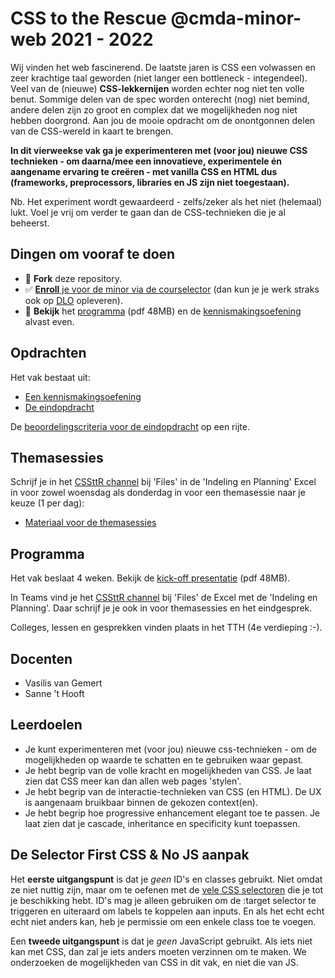 # CSS to the Rescue @cmda-minor-web 2021 - 2022

Wij vinden het web fascinerend. De laatste jaren is CSS een volwassen en zeer krachtige taal geworden (niet langer een bottleneck - integendeel). Veel van de (nieuwe) **CSS-lekkernijen** worden echter nog niet ten volle benut. Sommige delen van de spec worden onterecht (nog) niet bemind, andere delen zijn zo groot en complex dat we mogelijkheden nog niet hebben doorgrond. Aan jou de  mooie opdracht om de onontgonnen delen van de CSS-wereld in kaart te brengen.

**In dit vierweekse vak ga je experimenteren met (voor jou) nieuwe CSS technieken - om daarna/mee een innovatieve, experimentele én aangename ervaring te creëren - met vanilla CSS en HTML dus (frameworks, preprocessors, libraries en JS zijn niet toegestaan).**

Nb. Het experiment wordt gewaardeerd - zelfs/zeker als het niet (helemaal) lukt. Voel je vrij om verder te gaan dan de CSS-technieken die je al beheerst.

## Dingen om vooraf te doen
- 🔱 **Fork** deze repository.
- ✅ [**Enroll** je voor de minor via de courselector](https://icthva.sharepoint.com/sites/courseselector#/CourseSelector/web-design-and-development/2021-2022) (dan kun je je werk straks ook op [DLO](https://dlo.mijnhva.nl/d2l/home/324147) opleveren).
- 📒 **Bekijk** het [programma](https://cmda-minor-web.github.io/css-to-the-rescue-2122/files/CSSttR-2122-Kick-off.pdf) (pdf 48MB) en de [kennismakingsoefening](https://cmda-minor-web.github.io/css-to-the-rescue-2122/docs/oefening.html) alvast even.

## Opdrachten
Het vak bestaat uit:
- [Een kennismakingsoefening](https://cmda-minor-web.github.io/css-to-the-rescue-2122/oefening.html)
- [De eindopdracht](https://cmda-minor-web.github.io/css-to-the-rescue-2122/index.html)

De [beoordelingscriteria voor de eindopdracht](https://cmda-minor-web.github.io/css-to-the-rescue-2122/beoordelingsformulier.html) op een rijte.

## Themasessies
Schrijf je in het [CSSttR channel](https://teams.microsoft.com/l/channel/19%3a1261f148f4a14a788c98784a96d361c4%40thread.tacv2/03%2520-%2520CSS%2520to%2520the%2520Rescue?groupId=36b2af3f-d616-4e89-b714-f45196f2a6ad&tenantId=0907bb1e-21fc-476f-8843-02d09ceb59a7) bij 'Files' in de 'Indeling en Planning' Excel in voor zowel woensdag als donderdag in voor een themasessie naar je keuze (1 per dag):
- [Materiaal voor de themasessies](https://cmda-minor-web.github.io/css-to-the-rescue-2122/themas.html)

## Programma
Het vak beslaat 4 weken. Bekijk de [kick-off presentatie](https://cmda-minor-web.github.io/css-to-the-rescue-2122/files/CSSttR-2122-Kick-off.pdf) (pdf 48MB). 

In Teams vind je het [CSSttR channel](https://teams.microsoft.com/l/channel/19%3a1261f148f4a14a788c98784a96d361c4%40thread.tacv2/03%2520-%2520CSS%2520to%2520the%2520Rescue?groupId=36b2af3f-d616-4e89-b714-f45196f2a6ad&tenantId=0907bb1e-21fc-476f-8843-02d09ceb59a7) bij 'Files' de Excel met de 'Indeling en Planning'. Daar schrijf je je ook in voor themasessies en het eindgesprek.

Colleges, lessen en gesprekken vinden plaats in het TTH (4e verdieping :-).

## Docenten
- Vasilis van Gemert
- Sanne 't Hooft

## Leerdoelen
- Je kunt experimenteren met (voor jou) nieuwe css-technieken - om de mogelijkheden op waarde te schatten en te gebruiken waar gepast.
- Je hebt begrip van de volle kracht en mogelijkheden van CSS. Je laat zien dat CSS meer kan dan allen web pages 'stylen'.
- Je hebt begrip van de interactie-technieken van CSS (en HTML). De UX is aangenaam bruikbaar binnen de gekozen context(en).
- Je hebt begrip hoe progressive enhancement elegant toe te passen. Je laat zien dat je cascade, inheritance en specificity kunt toepassen.


## De Selector First CSS & No JS aanpak
Het **eerste uitgangspunt** is dat je *geen* ID's en classes gebruikt. Niet omdat ze niet nuttig zijn, maar om te oefenen met de [vele CSS selectoren](https://css-tricks.com/almanac/) die je tot je beschikking hebt. ID's mag je alleen gebruiken om de :target selector te triggeren en uiteraard om labels te koppelen aan inputs. En als het echt echt echt niet anders kan, heb je permissie om een enkele class toe te voegen.

Een **tweede uitgangspunt** is dat je *geen* JavaScript gebruikt. Als iets niet kan met CSS, dan zal je iets anders moeten verzinnen om te maken. We onderzoeken de mogelijkheden van CSS in dit vak, en niet die van JS.
